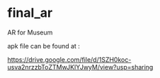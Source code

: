 # final_ar
AR for Museum


apk file can be found at :

https://drive.google.com/file/d/1SZH0koc-usva2nrzzbToZTMwJKlYJwyM/view?usp=sharing
